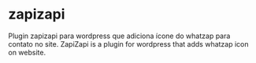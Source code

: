 # zapizapi
Plugin zapizapi para wordpress que adiciona ícone do whatzap para contato no site. ZapiZapi is a plugin for wordpress that adds whatzap icon on website.
